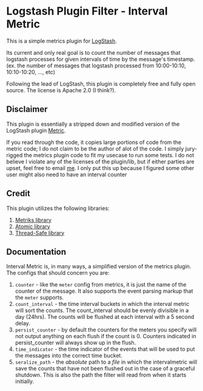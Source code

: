 # Logstash Plugin Filter - Interval Metric 

This is a simple metrics plugin for [LogStash](https://github.com/elasticsearch/logstash).

Its current and only real goal is to count the number of messages that logstash processes for given intervals of time by the message's timestamp. (ex. the number of messages that logstash processed from 10:00-10:10, 10:10-10:20, ..., etc)

Following the lead of LogStash, this plugin is completely free and fully open source. The license is Apache 2.0 (I think?). 



## Disclaimer

This plugin is essentially a stripped down and modified version of the LogStash plugin [Metric](https://github.com/logstash-plugins/logstash-filter-metrics). 

If you read through the code, it copies large portions of code from the metric code; I do not claim to be the author of alot of the code. I simply jury-rigged the metrics plugin code to fit my usecase to run some tests. I do not believe I violate any of the licenses of the plugin/lib, but if either parties are upset, feel free to email [me](kelvinfann@outlook.com). I only put this up because I figured some other user might also need to have an interval counter

## Credit
This plugin utilizes the following libraries:
  1. [Metriks library](https://github.com/eric/metriks)
  2. [Atomic library](https://github.com/ruby-concurrency/atomic)
  3. [Thread-Safe library](https://github.com/ruby-concurrency/thread_safe)

## Documentation

Interval Metric is, in many ways, a simplified version of the metrics plugin. The configs that should concern you are:
  1. `counter` - like the `meter` config from metrics, it is just the name of the counter of the message. It also supports the event parsing markup that the `meter` supports.
  2. `count_interval` - the time interval buckets in which the interval metric will sort the counts. The count_interval should be evenly divisible in a day (24hrs). The counts will be flushed at each interval with a 5 second delay.  
  3. `persist_counter` - by default the counters for the meters you specify will not output anything on each flush if the count is 0. Counters indicated in persist_counter will always show up in the flush. 
  4. `time_indicator` - the time indicator of the events that will be used to put the messages into the correct time bucket.
  5. `seralize_path` - the *absolute* path to a *file* in which the intervalmetric will save the counts that have not been flushed out in the case of a graceful shutdown. This is also the path the filter will read from when it starts initially. 

